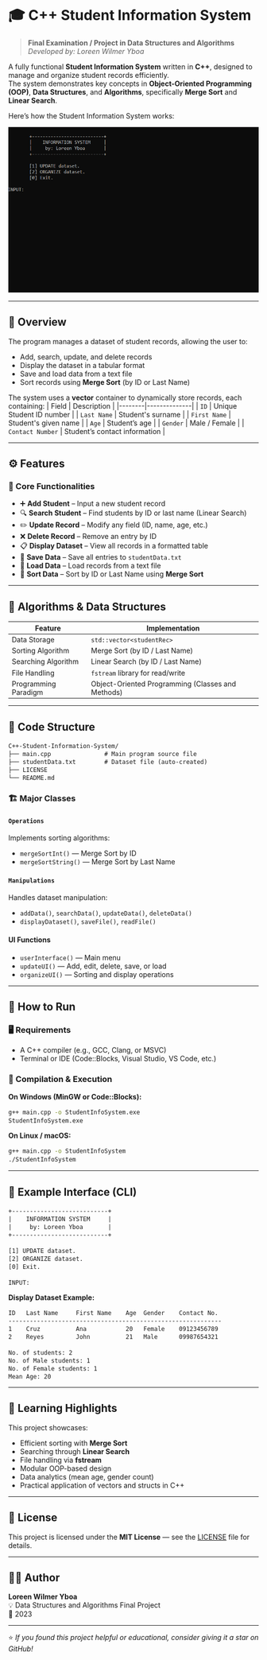 # 🎓 C++ Student Information System

> **Final Examination / Project in Data Structures and Algorithms**  
> *Developed by: Loreen Wilmer Yboa*

A fully functional **Student Information System** written in **C++**, designed to manage and organize student records efficiently.  
The system demonstrates key concepts in **Object-Oriented Programming (OOP)**, **Data Structures**, and **Algorithms**, specifically **Merge Sort** and **Linear Search**.

Here’s how the Student Information System works:

![Demo GIF](screenshots/demo.gif)

---

## 📘 Overview

The program manages a dataset of student records, allowing the user to:
- Add, search, update, and delete records  
- Display the dataset in a tabular format  
- Save and load data from a text file  
- Sort records using **Merge Sort** (by ID or Last Name)

The system uses a **vector** container to dynamically store records, each containing:
| Field | Description |
|--------|--------------|
| `ID` | Unique Student ID number |
| `Last Name` | Student's surname |
| `First Name` | Student's given name |
| `Age` | Student’s age |
| `Gender` | Male / Female |
| `Contact Number` | Student’s contact information |

---

## ⚙️ Features

### 🧭 Core Functionalities
- ➕ **Add Student** – Input a new student record  
- 🔍 **Search Student** – Find students by ID or last name (Linear Search)  
- ✏️ **Update Record** – Modify any field (ID, name, age, etc.)  
- ❌ **Delete Record** – Remove an entry by ID  
- 📋 **Display Dataset** – View all records in a formatted table  
- 💾 **Save Data** – Save all entries to `studentData.txt`  
- 📂 **Load Data** – Load records from a text file  
- 🔄 **Sort Data** – Sort by ID or Last Name using **Merge Sort**  

---

## 🧮 Algorithms & Data Structures

| Feature | Implementation |
|----------|----------------|
| Data Storage | `std::vector<studentRec>` |
| Sorting Algorithm | Merge Sort (by ID / Last Name) |
| Searching Algorithm | Linear Search (by ID / Last Name) |
| File Handling | `fstream` library for read/write |
| Programming Paradigm | Object-Oriented Programming (Classes and Methods) |

---

## 🧱 Code Structure

```
C++-Student-Information-System/
├── main.cpp               # Main program source file
├── studentData.txt        # Dataset file (auto-created)
├── LICENSE
└── README.md
```

### 🏗️ Major Classes

#### **`Operations`**
Implements sorting algorithms:
- `mergeSortInt()` — Merge Sort by ID  
- `mergeSortString()` — Merge Sort by Last Name  

#### **`Manipulations`**
Handles dataset manipulation:
- `addData()`, `searchData()`, `updateData()`, `deleteData()`  
- `displayDataset()`, `saveFile()`, `readFile()`  

#### **UI Functions**
- `userInterface()` — Main menu  
- `updateUI()` — Add, edit, delete, save, or load  
- `organizeUI()` — Sorting and display operations  

---

## 🚀 How to Run

### 🖥️ Requirements
- A C++ compiler (e.g., GCC, Clang, or MSVC)
- Terminal or IDE (Code::Blocks, Visual Studio, VS Code, etc.)

### 🧩 Compilation & Execution

**On Windows (MinGW or Code::Blocks):**
```bash
g++ main.cpp -o StudentInfoSystem.exe
StudentInfoSystem.exe
```

**On Linux / macOS:**
```bash
g++ main.cpp -o StudentInfoSystem
./StudentInfoSystem
```

---

## 📸 Example Interface (CLI)

```
+---------------------------+
|    INFORMATION SYSTEM     |
|     by: Loreen Yboa       |
+---------------------------+

[1] UPDATE dataset.
[2] ORGANIZE dataset.
[0] Exit.

INPUT:
```

**Display Dataset Example:**
```
ID   Last Name     First Name    Age  Gender    Contact No.
------------------------------------------------------------
1    Cruz          Ana           20   Female    09123456789
2    Reyes         John          21   Male      09987654321

No. of students: 2
No. of Male students: 1
No. of Female students: 1
Mean Age: 20
```

---

## 🧠 Learning Highlights

This project showcases:
- Efficient sorting with **Merge Sort**
- Searching through **Linear Search**
- File handling via **fstream**
- Modular OOP-based design
- Data analytics (mean age, gender count)
- Practical application of vectors and structs in C++

---

## 🧾 License

This project is licensed under the **MIT License** — see the [LICENSE](./LICENSE) file for details.

---

## 👩‍💻 Author

**Loreen Wilmer Yboa**  
💡 Data Structures and Algorithms Final Project  
📅 2023

---

⭐ *If you found this project helpful or educational, consider giving it a star on GitHub!*
